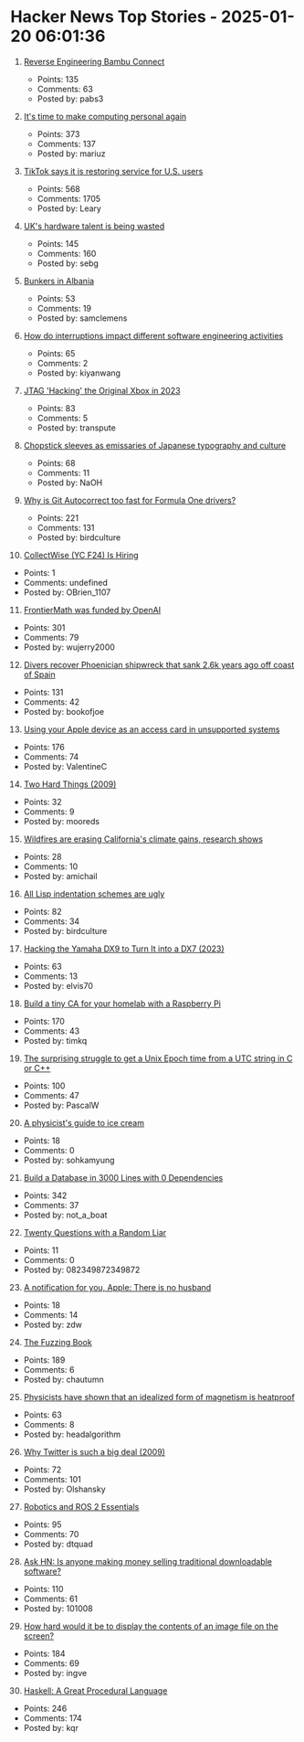 # Hacker News Top Stories - 2025-01-20 06:01:36

1. [Reverse Engineering Bambu Connect](https://wiki.rossmanngroup.com/wiki/Reverse_Engineering_Bambu_Connect)
   - Points: 135
   - Comments: 63
   - Posted by: pabs3

2. [It's time to make computing personal again](https://www.vintagecomputing.com/index.php/archives/3292/the-pc-is-dead-its-time-to-make-computing-personal-again)
   - Points: 373
   - Comments: 137
   - Posted by: mariuz

3. [TikTok says it is restoring service for U.S. users](https://www.nbcnews.com/tech/tech-news/tiktok-says-restoring-service-us-users-rcna188320)
   - Points: 568
   - Comments: 1705
   - Posted by: Leary

4. [UK's hardware talent is being wasted](https://josef.cn/blog/uk-talent)
   - Points: 145
   - Comments: 160
   - Posted by: sebg

5. [Bunkers in Albania](https://en.wikipedia.org/wiki/Bunkers_in_Albania)
   - Points: 53
   - Comments: 19
   - Posted by: samclemens

6. [How do interruptions impact different software engineering activities](https://rdel.substack.com/p/rdel-75-how-do-interruptions-impact)
   - Points: 65
   - Comments: 2
   - Posted by: kiyanwang

7. [JTAG 'Hacking' the Original Xbox in 2023](https://blog.ret2.io/2023/08/09/jtag-hacking-the-original-xbox-2023/)
   - Points: 83
   - Comments: 5
   - Posted by: transpute

8. [Chopstick sleeves as emissaries of Japanese typography and culture](https://letterformarchive.org/news/this-just-in-chopstick-sleeves-as-emissaries-of-japanese-typography-and-culture/)
   - Points: 68
   - Comments: 11
   - Posted by: NaOH

9. [Why is Git Autocorrect too fast for Formula One drivers?](https://blog.gitbutler.com/why-is-git-autocorrect-too-fast-for-formula-one-drivers/)
   - Points: 221
   - Comments: 131
   - Posted by: birdculture

10. [CollectWise (YC F24) Is Hiring](https://www.ycombinator.com/companies/collectwise/jobs/miUmVns-founding-engineer)
   - Points: 1
   - Comments: undefined
   - Posted by: OBrien_1107

11. [FrontierMath was funded by OpenAI](https://www.lesswrong.com/posts/cu2E8wgmbdZbqeWqb/meemi-s-shortform)
   - Points: 301
   - Comments: 79
   - Posted by: wujerry2000

12. [Divers recover Phoenician shipwreck that sank 2.6k years ago off coast of Spain](https://www.smithsonianmag.com/smart-news/divers-recover-ancient-shipwreck-that-sank-2600-years-ago-off-the-coast-of-spain-180985778/)
   - Points: 131
   - Comments: 42
   - Posted by: bookofjoe

13. [Using your Apple device as an access card in unsupported systems](https://github.com/kormax/apple-device-as-access-card)
   - Points: 176
   - Comments: 74
   - Posted by: ValentineC

14. [Two Hard Things (2009)](https://martinfowler.com/bliki/TwoHardThings.html)
   - Points: 32
   - Comments: 9
   - Posted by: mooreds

15. [Wildfires are erasing California's climate gains, research shows](https://news.uchicago.edu/story/wildfires-are-erasing-californias-climate-gains-research-shows)
   - Points: 28
   - Comments: 10
   - Posted by: amichail

16. [All Lisp indentation schemes are ugly](https://aartaka.me/lisp-indent.html)
   - Points: 82
   - Comments: 34
   - Posted by: birdculture

17. [Hacking the Yamaha DX9 to Turn It into a DX7 (2023)](https://ajxs.me/blog/Hacking_the_Yamaha_DX9_To_Turn_It_Into_a_DX7.html)
   - Points: 63
   - Comments: 13
   - Posted by: elvis70

18. [Build a tiny CA for your homelab with a Raspberry Pi](https://smallstep.com/blog/build-a-tiny-ca-with-raspberry-pi-yubikey/)
   - Points: 170
   - Comments: 43
   - Posted by: timkq

19. [The surprising struggle to get a Unix Epoch time from a UTC string in C or C++](https://berthub.eu/articles/posts/how-to-get-a-unix-epoch-from-a-utc-date-time-string/)
   - Points: 100
   - Comments: 47
   - Posted by: PascalW

20. [A physicist's guide to ice cream](https://physicsworld.com/a/a-physicists-guide-to-ice-cream-the-complex-science-behind-one-of-the-worlds-most-popular-desserts/)
   - Points: 18
   - Comments: 0
   - Posted by: sohkamyung

21. [Build a Database in 3000 Lines with 0 Dependencies](https://build-your-own.org/blog/20251015_db_in_3000/)
   - Points: 342
   - Comments: 37
   - Posted by: not_a_boat

22. [Twenty Questions with a Random Liar](https://11011110.github.io/blog/2025/01/16/twenty-questions-random.html)
   - Points: 11
   - Comments: 0
   - Posted by: 082349872349872

23. [A notification for you, Apple: There is no husband](https://techthings.cmail20.com/t/d-e-sjrttn-dykjyuhruh-r/)
   - Points: 18
   - Comments: 14
   - Posted by: zdw

24. [The Fuzzing Book](https://www.fuzzingbook.org/)
   - Points: 189
   - Comments: 6
   - Posted by: chautumn

25. [Physicists have shown that an idealized form of magnetism is heatproof](https://www.quantamagazine.org/heat-destroys-all-order-except-for-in-this-one-special-case-20250116/)
   - Points: 63
   - Comments: 8
   - Posted by: headalgorithm

26. [Why Twitter is such a big deal (2009)](https://paulgraham.com/twitter.html)
   - Points: 72
   - Comments: 101
   - Posted by: Olshansky

27. [Robotics and ROS 2 Essentials](https://henkirobotics.com/robotics-and-ros-2-essentials-course-announcement/)
   - Points: 95
   - Comments: 70
   - Posted by: dtquad

28. [Ask HN: Is anyone making money selling traditional downloadable software?](undefined)
   - Points: 110
   - Comments: 61
   - Posted by: 101008

29. [How hard would it be to display the contents of an image file on the screen?](https://wolf.nereid.pl/posts/image-viewer/)
   - Points: 184
   - Comments: 69
   - Posted by: ingve

30. [Haskell: A Great Procedural Language](https://entropicthoughts.com/haskell-procedural-programming)
   - Points: 246
   - Comments: 174
   - Posted by: kqr

